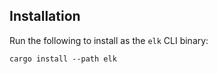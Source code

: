 ## Installation

Run the following to install as the `elk` CLI binary:

```
cargo install --path elk
```
